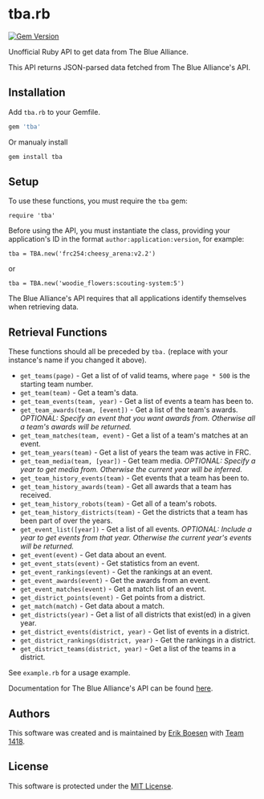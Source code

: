 # tba.rb

[![Gem Version](https://badge.fury.io/rb/tba.svg)](https://badge.fury.io/rb/tba)

Unofficial Ruby API to get data from The Blue Alliance.

This API returns JSON-parsed data fetched from The Blue Alliance's API.

## Installation

Add `tba.rb` to your Gemfile.
```ruby
gem 'tba'
```

Or manualy install
```bash
gem install tba
```

## Setup
To use these functions, you must require the `tba` gem:

    require 'tba'

Before using the API, you must instantiate the class, providing your application's ID in the format `author:application:version`, for example:

    tba = TBA.new('frc254:cheesy_arena:v2.2')

or

    tba = TBA.new('woodie_flowers:scouting-system:5')

The Blue Alliance's API requires that all applications identify themselves when retrieving data.


## Retrieval Functions
These functions should all be preceded by `tba.` (replace with your instance's name if you changed it above).
* `get_teams(page)` - Get a list of of valid teams, where `page * 500` is the starting team number.
* `get_team(team)` - Get a team's data.
* `get_team_events(team, year)` - Get a list of events a team has been to.
* `get_team_awards(team, [event])` - Get a list of the team's awards. _OPTIONAL: Specify an event that you want awards from. Otherwise all a team's awards will be returned._
* `get_team_matches(team, event)` - Get a list of a team's matches at an event.
* `get_team_years(team)` - Get a list of years the team was active in FRC.
* `get_team_media(team, [year])` - Get team media. _OPTIONAL: Specify a year to get media from. Otherwise the current year will be inferred._
* `get_team_history_events(team)` - Get events that a team has been to.
* `get_team_history_awards(team)` - Get all awards that a team has received.
* `get_team_history_robots(team)` - Get all of a team's robots.
* `get_team_history_districts(team)` - Get the districts that a team has been part of over the years.
* `get_event_list([year])` - Get a list of all events. _OPTIONAL: Include a year to get events from that year. Otherwise the current year's events will be returned._
* `get_event(event)` - Get data about an event.
* `get_event_stats(event)` - Get statistics from an event.
* `get_event_rankings(event)` - Get the rankings at an event.
* `get_event_awards(event)` - Get the awards from an event.
* `get_event_matches(event)` - Get a match list of an event.
* `get_district_points(event)` - Get points from a district.
* `get_match(match)` - Get data about a match.
* `get_districts(year)` - Get a list of all districts that exist(ed) in a given year.
* `get_district_events(district, year)` - Get list of events in a district.
* `get_district_rankings(district, year)` - Get the rankings in a district.
* `get_district_teams(district, year)` - Get a list of the teams in a district.

See `example.rb` for a usage example.

Documentation for The Blue Alliance's API can be found [here](https://www.thebluealliance.com/apidocs).

## Authors
This software was created and is maintained by [Erik Boesen](https://github.com/ErikBoesen) with [Team 1418](https://github.com/frc1418).

## License
This software is protected under the [MIT License](LICENSE).
